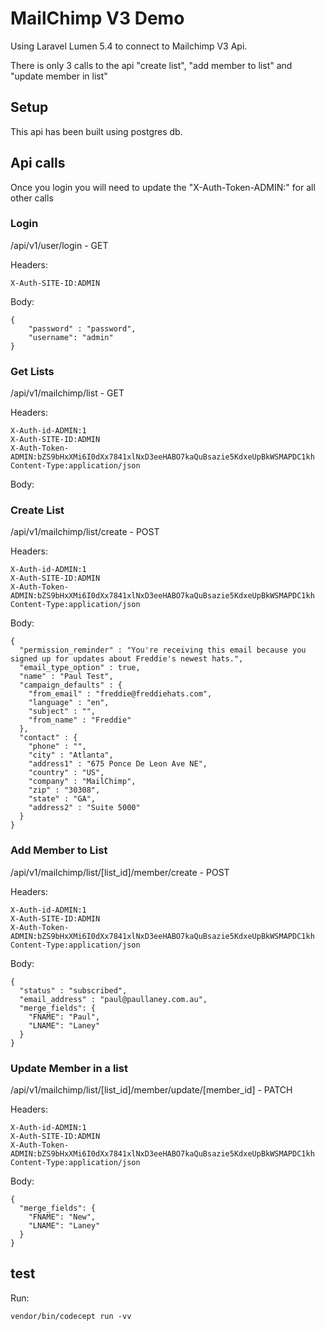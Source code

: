 # MailChimp V3 Demo

Using Laravel Lumen 5.4 to connect to Mailchimp V3 Api.

There is only 3 calls to the api "create list", "add member to list" and "update member in list"

## Setup

This api has been built using postgres db.

## Api calls 

Once you login you will need to update the "X-Auth-Token-ADMIN:" for all other calls 

### Login

/api/v1/user/login - GET

Headers:

```
X-Auth-SITE-ID:ADMIN
```

Body:
```shell
{
	"password" : "password",
	"username": "admin"
}
```
### Get Lists 
/api/v1/mailchimp/list - GET

Headers:

```
X-Auth-id-ADMIN:1
X-Auth-SITE-ID:ADMIN
X-Auth-Token-ADMIN:bZS9bHxXMi6I0dXx7841xlNxD3eeHABO7kaQuBsazie5KdxeUpBkWSMAPDC1kh
Content-Type:application/json
```

Body:

### Create List 

/api/v1/mailchimp/list/create - POST

Headers:

```
X-Auth-id-ADMIN:1
X-Auth-SITE-ID:ADMIN
X-Auth-Token-ADMIN:bZS9bHxXMi6I0dXx7841xlNxD3eeHABO7kaQuBsazie5KdxeUpBkWSMAPDC1kh
Content-Type:application/json
```

Body:

```shell
{
  "permission_reminder" : "You're receiving this email because you signed up for updates about Freddie's newest hats.",
  "email_type_option" : true,
  "name" : "Paul Test",
  "campaign_defaults" : {
    "from_email" : "freddie@freddiehats.com",
    "language" : "en",
    "subject" : "",
    "from_name" : "Freddie"
  },
  "contact" : {
    "phone" : "",
    "city" : "Atlanta",
    "address1" : "675 Ponce De Leon Ave NE",
    "country" : "US",
    "company" : "MailChimp",
    "zip" : "30308",
    "state" : "GA",
    "address2" : "Suite 5000"
  }
}
```

### Add Member to List 

/api/v1/mailchimp/list/[list_id]/member/create - POST

Headers:

```
X-Auth-id-ADMIN:1
X-Auth-SITE-ID:ADMIN
X-Auth-Token-ADMIN:bZS9bHxXMi6I0dXx7841xlNxD3eeHABO7kaQuBsazie5KdxeUpBkWSMAPDC1kh
Content-Type:application/json
```

Body:

```shell
{
  "status" : "subscribed",
  "email_address" : "paul@paullaney.com.au",
  "merge_fields": {
    "FNAME": "Paul",
    "LNAME": "Laney"
  }
}
```

### Update Member in a list 

/api/v1/mailchimp/list/[list_id]/member/update/[member_id] - PATCH

Headers:

```
X-Auth-id-ADMIN:1
X-Auth-SITE-ID:ADMIN
X-Auth-Token-ADMIN:bZS9bHxXMi6I0dXx7841xlNxD3eeHABO7kaQuBsazie5KdxeUpBkWSMAPDC1kh
Content-Type:application/json
```

Body:

```shell
{
  "merge_fields": {
    "FNAME": "New",
    "LNAME": "Laney"
  }
}

```

## test

Run:

```shell
vendor/bin/codecept run -vv
```
